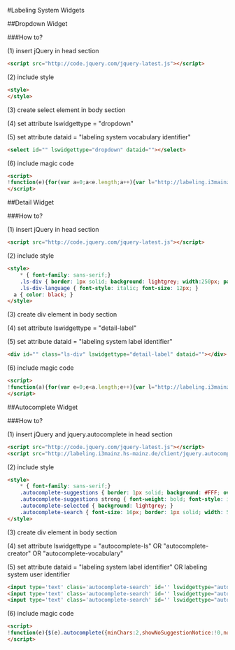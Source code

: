 #Labeling System Widgets

##Dropdown Widget

###How to?

(1) insert jQuery in head section

```html
<script src="http://code.jquery.com/jquery-latest.js"></script>
```

(2) include style

```html
<style>
</style>
```

(3) create select element in body section

(4) set attribute lswidgettype = "dropdown"

(5) set attribute dataid = "labeling system vocabulary identifier"

```html
<select id="" lswidgettype="dropdown" dataid=""></select>
```

(6) include magic code

```html
<script>
!function(e){for(var a=0;a<e.length;a++){var l="http://labeling.i3mainz.hs-mainz.de/labelingserver/SPARQL?query=PREFIX%20ls%3A%20%3Chttp%3A%2F%2Flabeling.i3mainz.hs-mainz.de%2Fvocab%23%3E%0APREFIX%20skos%3A%20%3Chttp%3A%2F%2Fwww.w3.org%2F2004%2F02%2Fskos%2Fcore%23%3E%0APREFIX%20ls-voc%3A%20%3Chttp%3A%2F%2Flabeling.i3mainz.hs-mainz.de%2Fvocabulary%23%3E%0ASELECT%20%3Flabel%20WHERE%20%7B%0A%09%3Fs%20ls%3Aidentifier%20%3Fidentifier%20.%0A%09ls-voc%3A#dataid#%20ls%3Acontains%20%3Fs%20.%0A%09%3Fs%20skos%3AprefLabel%20%3Flabel%20.%0A%09%3Fs%20ls%3AprefLang%20%3FprefLang%20.%0A%09FILTER(LANGMATCHES(LANG(%3Flabel)%2C%20%3FprefLang))%0A%7D%20ORDER%20BY%20ASC(%3Flabel)&format=json&file=true";l=l.replace("#dataid#",$(e[a]).attr("dataid")),$.ajax({url:l,async:!1,error:function(e,a,l){console.error(l)},success:function(l){try{l=JSON.parse(l)}catch(i){}var n=l.results.bindings;for(item in n){var r=n[item].label.value;$(e[a]).append('<option value="'+r+'">'+r+"</option>")}}})}}($("select[lswidgettype='dropdown']"));
</script>
```

##Detail Widget

###How to?

(1) insert jQuery in head section

```html
<script src="http://code.jquery.com/jquery-latest.js"></script>
```

(2) include style

```html
<style>
	* { font-family: sans-serif;}
	.ls-div { border: 1px solid; background: lightgrey; width:250px; padding:10px; font-size: 16px;}
	.ls-div-language { font-style: italic; font-size: 12px; }
  a { color: black; }
</style>
```

(3) create div element in body section

(4) set attribute lswidgettype = "detail-label"

(5) set attribute dataid = "labeling system label identifier"

```html
<div id="" class="ls-div" lswidgettype="detail-label" dataid=""></div>
```

(6) include magic code

```html
<script>
!function(a){for(var e=0;e<a.length;e++){var l="http://labeling.i3mainz.hs-mainz.de/labelingserver/SPARQL?query=PREFIX%20ls%3A%20%3Chttp%3A%2F%2Flabeling.i3mainz.hs-mainz.de%2Fvocab%23%3E%0A%09%09PREFIX%20skos%3A%20%3Chttp%3A%2F%2Fwww.w3.org%2F2004%2F02%2Fskos%2Fcore%23%3E%0A%09%09PREFIX%20ls-lab%3A%20%3Chttp%3A%2F%2Flabeling.i3mainz.hs-mainz.de%2Flabel%23%3E%0A%09%09SELECT%20*%20WHERE%20%7B%0A%09%09%09%3Fs%20ls%3Aidentifier%20%3Fidentifier%20.%0A%09%09%09%3Fs%20skos%3AprefLabel%20%3Flabel%20.%0A%09%09%09%3Fs%20ls%3AprefLang%20%3FprefLang%20.%0A%09%09%09FILTER(LANGMATCHES(LANG(%3Flabel)%2C%20%3FprefLang))%0A%20%20%20%20%20%20%20%20%20%20%20%20FILTER%20(%3Fidentifier%20%3D%20%22#dataid#%22)%0A%09%09%7D%20ORDER%20BY%20ASC(%3Flabel)&format=json&file=true";l=l.replace("#dataid#",$(a[e]).attr("dataid")),$.ajax({url:l,async:!1,error:function(a,e,l){console.error(l)},success:function(l){try{l=JSON.parse(l)}catch(i){}var n=l.results.bindings;for(item in n){var r=n[item].label.value,s=n[item].prefLang.value,t=n[item].s.value;$(a[e]).append('<p><a href="'+t+'" target="_blank">'+r+'</a> <span class="ls-div-language">'+s+"</span></p>")}}})}}($("div[lswidgettype='detail-label']"));
</script>
```

##Autocomplete Widget

###How to?

(1) insert jQuery and jquery.autocomplete in head section

```html
<script src="http://code.jquery.com/jquery-latest.js"></script>
<script src="http://labeling.i3mainz.hs-mainz.de/client/jquery.autocomplete.js"></script>
```

(2) include style

```html
<style>
	* { font-family: sans-serif;}
	.autocomplete-suggestions { border: 1px solid; background: #FFF; overflow: auto; }
	.autocomplete-suggestions strong { font-weight: bold; font-style: italic; }
	.autocomplete-selected { background: lightgrey; }
	.autocomplete-search { font-size: 16px; border: 1px solid; width: 500px; height:30px; }
</style>
```

(3) create div element in body section

(4) set attribute lswidgettype = "autocomplete-ls" OR "autocomplete-creator" OR "autocomplete-vocabulary"

(5) set attribute dataid = "labeling system label identifier" OR labeling system user identifier

```html
<input type='text' class='autocomplete-search' id='' lswidgettype="autocomplete-ls" />
<input type='text' class='autocomplete-search' id='' lswidgettype="autocomplete-creator" dataid="" />
<input type='text' class='autocomplete-search' id='' lswidgettype="autocomplete-vocabulary" dataid="" />
```

(6) include magic code

```html
<script>
!function(e){$(e).autocomplete({minChars:2,showNoSuggestionNotice:!0,noSuggestionNotice:"Sorry, no matching results",serviceUrl:"http://labeling.i3mainz.hs-mainz.de/labelingserver/autocomplete",lookupFilter:function(e,t,n){var o=new RegExp("\\b"+$.Autocomplete.utils.escapeRegExChars(n),"gi");return o.test(e.value)},onSelect:function(e){window.open(e.label)},onHint:function(e){},onInvalidateSelection:function(){console.info("You selected: none")}})}($("input[lswidgettype='autocomplete-ls']")),!function(e){$(e).autocomplete({minChars:2,showNoSuggestionNotice:!0,noSuggestionNotice:"Sorry, no matching results",serviceUrl:function(){var t="http://labeling.i3mainz.hs-mainz.de/labelingserver/autocomplete";return t+="?creator="+$(e).attr("dataid")},lookupFilter:function(e,t,n){var o=new RegExp("\\b"+$.Autocomplete.utils.escapeRegExChars(n),"gi");return o.test(e.value)},onSelect:function(e){window.open(e.label)},onHint:function(e){},onInvalidateSelection:function(){console.info("You selected: none")}})}($("input[lswidgettype='autocomplete-creator']")),!function(e){$(e).autocomplete({minChars:2,showNoSuggestionNotice:!0,noSuggestionNotice:"Sorry, no matching results",serviceUrl:function(){var t="http://labeling.i3mainz.hs-mainz.de/labelingserver/autocomplete";return t+="?vocabulary="+$(e).attr("dataid")},lookupFilter:function(e,t,n){var o=new RegExp("\\b"+$.Autocomplete.utils.escapeRegExChars(n),"gi");return o.test(e.value)},onSelect:function(e){window.open(e.label)},onHint:function(e){},onInvalidateSelection:function(){console.info("You selected: none")}})}($("input[lswidgettype='autocomplete-vocabulary']"));
</script>
```

